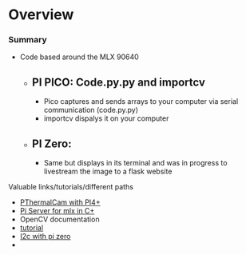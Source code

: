 # Overview
### Summary
- Code based around the MLX 90640
  - PI PICO: Code.py.py and importcv
    ---
    - Pico captures and sends arrays to your computer via serial communication (code.py.py)
    - importcv dispalys it on your computer
   
  - PI Zero:
      ---
    - Same but displays in its terminal and was in progress to livestream the image to a flask website 




Valuable links/tutorials/different paths
- [PThermalCam with PI4+]([[https://pypi.org/project/pithermalcam/]])
- [Pi Server for mlx in C+]([url](https://github.com/Samox1/ESP_Thermal_Camera_WebServer))
- OpenCV documentation
- [tutorial]([url](https://makersportal.com/blog/2020/6/8/high-resolution-thermal-camera-with-raspberry-pi-and-mlx90640))
- [I2c with pi zero]([url](https://maxbotix.com/blogs/blog/setup-raspberry-pi-zero-for-i2c-sensor?srsltid=AfmBOoqUTfzDqjKhgLzmXYsK0Dl4vK7O5eg-BZ37kyQU6nLxgZZl5ZEw))
- 
